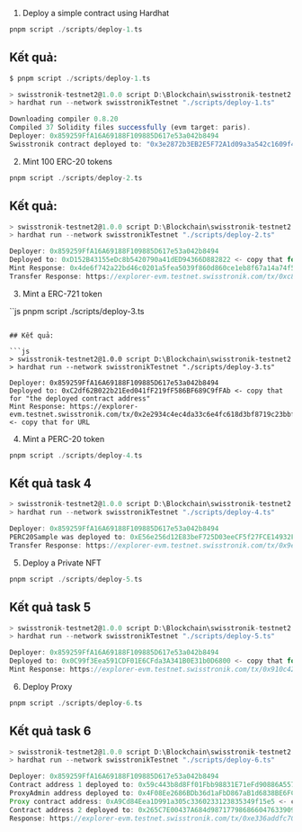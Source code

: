 1. Deploy a simple contract using Hardhat
```js
pnpm script ./scripts/deploy-1.ts
```
## Kết quả:

```js
$ pnpm script ./scripts/deploy-1.ts

> swisstronik-testnet2@1.0.0 script D:\Blockchain\swisstronik-testnet2
> hardhat run --network swisstronikTestnet "./scripts/deploy-1.ts"

Downloading compiler 0.8.20
Compiled 37 Solidity files successfully (evm target: paris).
Deployer: 0x859259FfA16A69188F109885D617e53a042b8494
Swisstronik contract deployed to: "0x3e2872b3EB2E5F72A1d09a3a542c1609f4425491" <- copy that for "the deployed contract address"
```
2. Mint 100 ERC-20 tokens

```js
pnpm script ./scripts/deploy-2.ts
```
## Kết quả:

```js
> swisstronik-testnet2@1.0.0 script D:\Blockchain\swisstronik-testnet2
> hardhat run --network swisstronikTestnet "./scripts/deploy-2.ts"

Deployer: 0x859259FfA16A69188F109885D617e53a042b8494
Deployed to: 0xD152B43155eDc8b5420790a41dED94366D882822 <- copy that for "the deployed contract address"
Mint Response: 0x4de6f742a22bd46c0201a5fea5039f860d860ce1eb8f67a14a74f5fb2e90f17b
Transfer Response: https://explorer-evm.testnet.swisstronik.com/tx/0xc864a8140897b0c843e07c3439ca40c7add36c81d28e02abce90288bae93d94f <- copy that for "the token transaction link"

```
3. Mint a ERC-721 token

``js
pnpm script ./scripts/deploy-3.ts
```

## Kết quả:

```js
> swisstronik-testnet2@1.0.0 script D:\Blockchain\swisstronik-testnet2
> hardhat run --network swisstronikTestnet "./scripts/deploy-3.ts"

Deployer: 0x859259FfA16A69188F109885D617e53a042b8494
Deployed to: 0xC2df62B022b21Eed041fF219fF586BF689C9fFAb <- copy that for "the deployed contract address"
Mint Response: https://explorer-evm.testnet.swisstronik.com/tx/0x2e2934c4ec4da33c6e4fc618d3bf8719c23bbf93db05c2dc816a2f37776eba21 <- copy that for URL
```
4. Mint a PERC-20 token

```js
pnpm script ./scripts/deploy-4.ts
```

## Kết quả task 4

```js
> swisstronik-testnet2@1.0.0 script D:\Blockchain\swisstronik-testnet2
> hardhat run --network swisstronikTestnet "./scripts/deploy-4.ts"

Deployer: 0x859259FfA16A69188F109885D617e53a042b8494
PERC20Sample was deployed to: 0xE56e256d12E83beF725D03eeCF5f27FCE14932F6 <- copy that for "the deployed contract address"
Transfer Response: https://explorer-evm.testnet.swisstronik.com/tx/0x9e36bf7f3be7582de0e58966c480806921415d33db6cd4d339ed27bd513eda2e <- copy that for URL
```
5. Deploy a Private NFT

```js
pnpm script ./scripts/deploy-5.ts
```
## Kết quả task 5

```js
> swisstronik-testnet2@1.0.0 script D:\Blockchain\swisstronik-testnet2
> hardhat run --network swisstronikTestnet "./scripts/deploy-5.ts"

Deployer: 0x859259FfA16A69188F109885D617e53a042b8494
Deployed to: 0x0C99f3Eea591CDF01E6CFda3A341B0E31b0D6800 <- copy that for "the deployed contract address"
Mint Response: https://explorer-evm.testnet.swisstronik.com/tx/0x910c42c7376e67db81443778416ae8017e2930d098f7b1f8836627d6498efded <- copy that for URL

```
6. Deploy Proxy

```js
pnpm script ./scripts/deploy-6.ts

```
## Kết quả task 6

```js
> swisstronik-testnet2@1.0.0 script D:\Blockchain\swisstronik-testnet2
> hardhat run --network swisstronikTestnet "./scripts/deploy-6.ts"

Deployer: 0x859259FfA16A69188F109885D617e53a042b8494
Contract address 1 deployed to: 0x59c443b8d8Ff01Fbb98831E71eFd90886A557a6E
ProxyAdmin address deployed to: 0x4F08Ee2686BDb36d1aFbD867aB1d6838BE6FCdB6
Proxy contract address: 0xA9Cd84Eea1D991a305c3360233123835349f15e5 <- copy that for "the deployed proxy contract address"
Contract address 2 deployed to: 0x265C7E00437A684d987177986866047633909c35
Response: https://explorer-evm.testnet.swisstronik.com/tx/0xe336addfc700595d72dc49987389521ca2e33f9399eab067aad097dfbabd7a74 <- copy that for "the link to the contract implementation replacement transaction"
```
